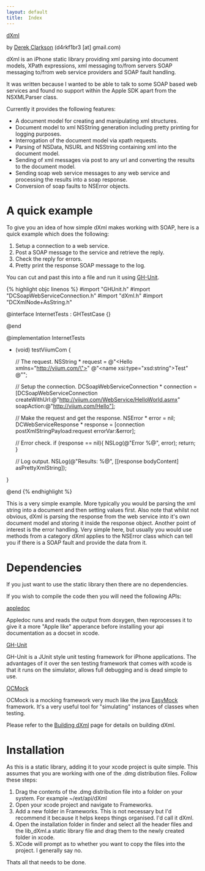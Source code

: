 ```yaml
---
layout: default
title:  Index
---
```


<div class="title">
	<a href="http://github.com/drekka/dXml">dXml</a>
</div> 

by [Derek Clarkson](http://github.com/drekka) (d4rkf1br3 \[at\] gmail.com)

dXml is an iPhone static library providing xml parsing into document models, XPath expressions, xml messaging to/from servers SOAP messaging to/from web service providers and SOAP fault handling.

It was written because I wanted to be able to talk to some SOAP based web services and found no support within the Apple SDK apart from the NSXMLParser class. 

Currently it provides the following features:

* A document model for creating and manipulating xml structures.
* Document model to xml NSString generation including pretty printing for logging purposes.
* Interrogation of the document model via xpath requests.
* Parsing of NSData, NSURL and NSString containing xml into the document model.
* Sending of xml messages via post to any url and converting the results to the document model.
* Sending soap web service messages to any web service and processing the results into a soap response.
* Conversion of soap faults to NSError objects.

# A quick example

To give you an idea of how simple dXml makes working with SOAP, here is a quick example which does the following:

1. Setup a connection to a web service.
1. Post a SOAP message to the service and retrieve the reply.
1. Check the reply for errors.
1. Pretty print the response SOAP message to the log.

You can cut and past this into a file and run it using [GH-Unit](http://github.com/gabriel/gh-unit).

{% highlight objc linenos %}
#import "GHUnit.h"
#import "DCSoapWebServiceConnection.h"
#import "dXml.h"
#import "DCXmlNode+AsString.h"

@interface InternetTests : GHTestCase
{}

@end

@implementation InternetTests

- (void) testViiumCom {

   // The request.
   NSString * request = 
      @"<Hello xmlns=\"http://viium.com/\">"
      @"<name xsi:type=\"xsd:string\">Test</name>"
      @"</Hello>";

   // Setup the connection.
   DCSoapWebServiceConnection * connection = [DCSoapWebServiceConnection 
      createWithUrl:@"http://viium.com/WebService/HelloWorld.asmx" 
      soapAction:@"http://viium.com/Hello"];

   // Make the request and get the response.
   NSError * error = nil;
   DCWebServiceResponse * response = [connection postXmlStringPayload:request errorVar:&error];

   // Error check.
   if (response == nil){
      NSLog(@"Error %@", error);
      return;
   }

   // Log output.
   NSLog(@"Results: %@", [[response bodyContent] asPrettyXmlString]);

}

@end
{% endhighlight %}

This is a very simple example. More typically you would be parsing the xml string into a document and then setting values first. Also note that whilst not obvious, dXml is parsing the response from the web service into it's own document model and storing it inside the response object. Another point of interest is the error handling. Very simple here, but usually you would use methods from a category dXml applies to the NSError class which can tell you if there is a SOAP fault and provide the data from it.

# Dependencies

If you just want to use the static library then there are no dependencies.

If you wish to compile the code then you will need the following APIs:

[appledoc](http://github.com/tomaz/appledoc)

Appledoc runs and reads the output from doxygen, then reprocesses it to give it a more "Apple like" apperance before installing your api documentation as a docset in xcode.

[GH-Unit](http://github.com/gabriel/gh-unit)

GH-Unit is a JUnit style unit testing framework for iPhone applications. The advantages of it over the sen testing framework that comes with xcode is that it runs on the simulator, allows full debugging and is dead simple to use.

[OCMock](http://www.mulle-kybernetik.com/software/OCMock)

OCMock is a mocking framework very much like the java [EasyMock](http://easymock.org/) framework. It's a very useful tool for "simulating" instances of classes when testing.

Please refer to the [Building dXml](building.html) page for details on building dXml.
    
#  Installation

As this is a static library, adding it to your xcode project is quite simple. This assumes that you are working with one of the .dmg distribution files. Follow these steps:

1. Drag the contents of the .dmg distribution file into a folder on your system. For example ~/ext/api/dXml
1. Open your xcode project and navigate to Frameworks.
1. Add a new folder in Frameworks. This is not necessary but I'd recommend it because it helps keeps things organised. I'd call it dXml.
1. Open the installation folder in finder and select all the header files and the lib_dXml.a static library file and drag them to the newly created folder in xcode.
1. XCode will prompt as to whether you want to copy the files into the project. I generally say no.

Thats all that needs to be done.
 

